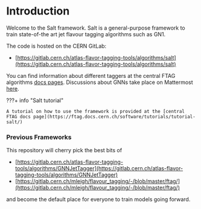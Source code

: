 # Introduction

Welcome to the Salt framework.
Salt is a general-purpose framework to train state-of-the art jet flavour tagging algorithms such as GN1.

The code is hosted on the CERN GitLab:

- [https://gitlab.cern.ch/atlas-flavor-tagging-tools/algorithms/salt](https://gitlab.cern.ch/atlas-flavor-tagging-tools/algorithms/salt)

You can find information about different taggers at the central FTAG algorithms [docs pages](https://ftag.docs.cern.ch/algorithms/GNN/).
Discussions about GNNs take place on Mattermost [here](https://mattermost.web.cern.ch/aft-algs/channels/gnns).

???+ info "Salt tutorial"

    A tutorial on how to use the framework is provided at the [central FTAG docs page](https://ftag.docs.cern.ch/software/tutorials/tutorial-salt/)

### Previous Frameworks

This repository will cherry pick the best bits of

- [https://gitlab.cern.ch/atlas-flavor-tagging-tools/algorithms/GNNJetTagger](https://gitlab.cern.ch/atlas-flavor-tagging-tools/algorithms/GNNJetTagger)
- [https://gitlab.cern.ch/mleigh/flavour_tagging/-/blob/master/ftag/](https://gitlab.cern.ch/mleigh/flavour_tagging/-/blob/master/ftag/)

and become the default place for everyone to train models going forward.

